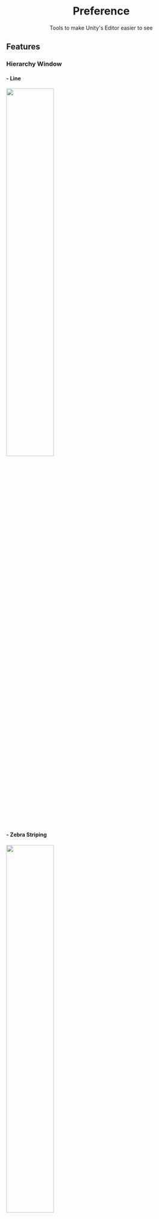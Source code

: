 <div align="center">

# **Preference**
Tools to make Unity's Editor easier to see

</div>

## Features

### Hierarchy Window

#### - Line
<img width="50%" src="https://github.com/user-attachments/assets/d38d9607-7b74-4496-95bd-4c6729d1bba5">

#### - Zebra Striping
<img width="50%" src="https://github.com/user-attachments/assets/e9b0643f-538a-416f-8eed-9571a271bb94">

#### - Active Toggle
<img width="50%" src="https://github.com/user-attachments/assets/83e96103-0c8c-4e96-a146-9ce80e0fafcf">

### Project Window

#### - Line
<img width="50%" src="https://github.com/user-attachments/assets/4b130784-1025-435c-89c5-a1c1f054a50c">

#### - Zebra Striping
<img width="50%" src="https://github.com/user-attachments/assets/02e9a571-2fcd-4145-ae4f-c23cbad7a421">

#### - Mouse Hover Highlight
<img width="50%" src="https://github.com/user-attachments/assets/dfd16bee-ead6-4101-a331-6e34c51e96c4">

## Install
Follow the steps below.

1. Open the Package Manager from `Window > Package Manager`

2. Select `Add package from git URL...`
<p align="center">
  <img width="50%" src="https://github.com/user-attachments/assets/ed1fc738-0412-40e8-aa84-b32b643c31cb">
</p>

3. Enter the following
   ```bash
   https://github.com/NullClone/Preference.git
   ```

## Usage
`Tools > Preference`

Select the one you want to enable

## Supported Version

| **Unity Version** | **Built-in** | **URP** | **HDRP** |
|:-----------------:|:------------:|:-------:|:-------:|
| **6000.2.0f1** | **〇** | **〇** | **〇** |
| **6000.0.43f1** | **〇** | **〇** | **〇** |

## Roadmap
- [x] Implementing the Hover Feature
- [ ] Lines disappearing midway
